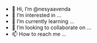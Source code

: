 - 👋 Hi, I’m @nesyaavenda
- 👀 I’m interested in ...
- 🌱 I’m currently learning ...
- 💞️ I’m looking to collaborate on ...
- 📫 How to reach me ...

<!---
nesyaavenda/nesyaavenda is a ✨ special ✨ repository because its `README.md` (this file) appears on your GitHub profile.
You can click the Preview link to take a look at your changes.
--->
